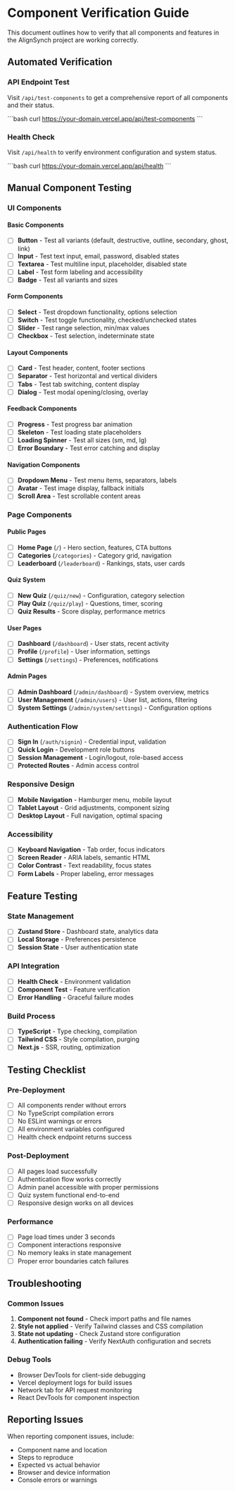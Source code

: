 # Component Verification Guide

This document outlines how to verify that all components and features in the AlignSynch project are working correctly.

## Automated Verification

### API Endpoint Test
Visit `/api/test-components` to get a comprehensive report of all components and their status.

\`\`\`bash
curl https://your-domain.vercel.app/api/test-components
\`\`\`

### Health Check
Visit `/api/health` to verify environment configuration and system status.

\`\`\`bash
curl https://your-domain.vercel.app/api/health
\`\`\`

## Manual Component Testing

### UI Components

#### Basic Components
- [ ] **Button** - Test all variants (default, destructive, outline, secondary, ghost, link)
- [ ] **Input** - Test text input, email, password, disabled states
- [ ] **Textarea** - Test multiline input, placeholder, disabled state
- [ ] **Label** - Test form labeling and accessibility
- [ ] **Badge** - Test all variants and sizes

#### Form Components
- [ ] **Select** - Test dropdown functionality, options selection
- [ ] **Switch** - Test toggle functionality, checked/unchecked states
- [ ] **Slider** - Test range selection, min/max values
- [ ] **Checkbox** - Test selection, indeterminate state

#### Layout Components
- [ ] **Card** - Test header, content, footer sections
- [ ] **Separator** - Test horizontal and vertical dividers
- [ ] **Tabs** - Test tab switching, content display
- [ ] **Dialog** - Test modal opening/closing, overlay

#### Feedback Components
- [ ] **Progress** - Test progress bar animation
- [ ] **Skeleton** - Test loading state placeholders
- [ ] **Loading Spinner** - Test all sizes (sm, md, lg)
- [ ] **Error Boundary** - Test error catching and display

#### Navigation Components
- [ ] **Dropdown Menu** - Test menu items, separators, labels
- [ ] **Avatar** - Test image display, fallback initials
- [ ] **Scroll Area** - Test scrollable content areas

### Page Components

#### Public Pages
- [ ] **Home Page** (`/`) - Hero section, features, CTA buttons
- [ ] **Categories** (`/categories`) - Category grid, navigation
- [ ] **Leaderboard** (`/leaderboard`) - Rankings, stats, user cards

#### Quiz System
- [ ] **New Quiz** (`/quiz/new`) - Configuration, category selection
- [ ] **Play Quiz** (`/quiz/play`) - Questions, timer, scoring
- [ ] **Quiz Results** - Score display, performance metrics

#### User Pages
- [ ] **Dashboard** (`/dashboard`) - User stats, recent activity
- [ ] **Profile** (`/profile`) - User information, settings
- [ ] **Settings** (`/settings`) - Preferences, notifications

#### Admin Pages
- [ ] **Admin Dashboard** (`/admin/dashboard`) - System overview, metrics
- [ ] **User Management** (`/admin/users`) - User list, actions, filtering
- [ ] **System Settings** (`/admin/system/settings`) - Configuration options

### Authentication Flow
- [ ] **Sign In** (`/auth/signin`) - Credential input, validation
- [ ] **Quick Login** - Development role buttons
- [ ] **Session Management** - Login/logout, role-based access
- [ ] **Protected Routes** - Admin access control

### Responsive Design
- [ ] **Mobile Navigation** - Hamburger menu, mobile layout
- [ ] **Tablet Layout** - Grid adjustments, component sizing
- [ ] **Desktop Layout** - Full navigation, optimal spacing

### Accessibility
- [ ] **Keyboard Navigation** - Tab order, focus indicators
- [ ] **Screen Reader** - ARIA labels, semantic HTML
- [ ] **Color Contrast** - Text readability, focus states
- [ ] **Form Labels** - Proper labeling, error messages

## Feature Testing

### State Management
- [ ] **Zustand Store** - Dashboard state, analytics data
- [ ] **Local Storage** - Preferences persistence
- [ ] **Session State** - User authentication state

### API Integration
- [ ] **Health Check** - Environment validation
- [ ] **Component Test** - Feature verification
- [ ] **Error Handling** - Graceful failure modes

### Build Process
- [ ] **TypeScript** - Type checking, compilation
- [ ] **Tailwind CSS** - Style compilation, purging
- [ ] **Next.js** - SSR, routing, optimization

## Testing Checklist

### Pre-Deployment
- [ ] All components render without errors
- [ ] No TypeScript compilation errors
- [ ] No ESLint warnings or errors
- [ ] All environment variables configured
- [ ] Health check endpoint returns success

### Post-Deployment
- [ ] All pages load successfully
- [ ] Authentication flow works correctly
- [ ] Admin panel accessible with proper permissions
- [ ] Quiz system functional end-to-end
- [ ] Responsive design works on all devices

### Performance
- [ ] Page load times under 3 seconds
- [ ] Component interactions responsive
- [ ] No memory leaks in state management
- [ ] Proper error boundaries catch failures

## Troubleshooting

### Common Issues
1. **Component not found** - Check import paths and file names
2. **Style not applied** - Verify Tailwind classes and CSS compilation
3. **State not updating** - Check Zustand store configuration
4. **Authentication failing** - Verify NextAuth configuration and secrets

### Debug Tools
- Browser DevTools for client-side debugging
- Vercel deployment logs for build issues
- Network tab for API request monitoring
- React DevTools for component inspection

## Reporting Issues

When reporting component issues, include:
- Component name and location
- Steps to reproduce
- Expected vs actual behavior
- Browser and device information
- Console errors or warnings
